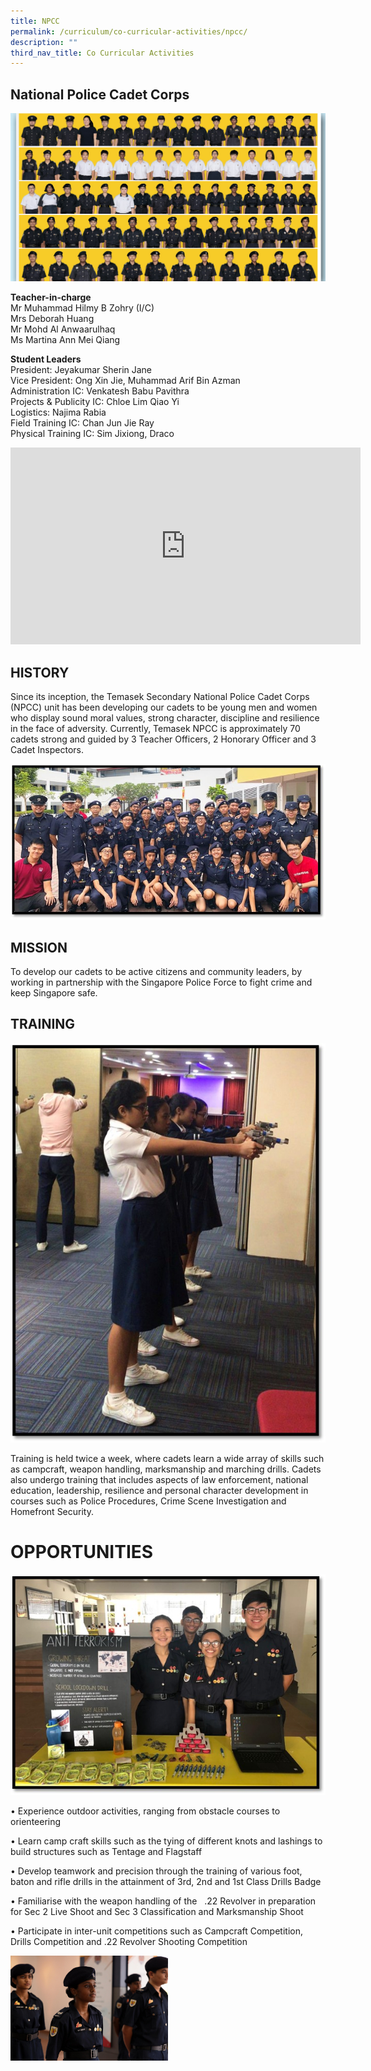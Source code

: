 ```yaml
---
title: NPCC
permalink: /curriculum/co-curricular-activities/npcc/
description: ""
third_nav_title: Co Curricular Activities
---
```

## National Police Cadet Corps

![banner-npcc.jpg](/images/national%20police%20cadet%20corps.jpg)

**Teacher-in-charge**  
Mr Muhammad Hilmy B Zohry (I/C)  
Mrs Deborah Huang  
Mr Mohd Al Anwaarulhaq  
Ms Martina Ann Mei Qiang  
  
**Student Leaders**  
President: Jeyakumar Sherin Jane  
Vice President: Ong Xin Jie, Muhammad Arif Bin Azman  
Administration IC: Venkatesh Babu Pavithra  
Projects &amp; Publicity IC: Chloe Lim Qiao Yi  
Logistics: Najima Rabia  
Field Training IC: Chan Jun Jie Ray  
Physical Training IC: Sim Jixiong, Draco

<iframe width="560" height="315" src="https://www.youtube.com/embed/QEGvXtdqnsI" title="YouTube video player" frameborder="0" allow="accelerometer; autoplay; clipboard-write; encrypted-media; gyroscope; picture-in-picture" allowfullscreen=""></iframe>

## HISTORY

Since its inception, the Temasek Secondary National Police Cadet Corps (NPCC) unit has been developing our cadets to be young men and women who display sound moral values, strong character, discipline and resilience in the face of adversity. Currently, Temasek NPCC is approximately 70 cadets strong and guided by 3 Teacher Officers, 2 Honorary Officer and 3 Cadet Inspectors.

  

![npcc1.jpg](/images/npcc1.jpg)

## MISSION


To develop our cadets to be active citizens and community leaders, by working in partnership with the Singapore Police Force to fight crime and keep Singapore safe.

## TRAINING


![shooting.jpg](/images/shooting.jpg)

  

Training is held twice a week, where cadets learn a wide array of skills such as campcraft, weapon handling, marksmanship and marching drills. Cadets also undergo training that includes aspects of law enforcement, national education, leadership, resilience and personal character development in courses such as Police Procedures, Crime Scene Investigation and Homefront Security.

  

# OPPORTUNITIES


![npcc3.jpg](/images/npcc3.jpg)

  

• Experience outdoor activities, ranging from obstacle courses to orienteering

• Learn camp craft skills such as the tying of different knots and lashings to build structures such as Tentage and Flagstaff

• Develop teamwork and precision through the training of various foot, baton and rifle drills in the attainment of 3rd, 2nd and 1st Class Drills Badge&nbsp;

• Familiarise with the weapon handling of the&nbsp; &nbsp;.22 Revolver in preparation for Sec 2 Live Shoot and Sec 3 Classification and Marksmanship Shoot

• Participate in inter-unit competitions such as Campcraft Competition, Drills Competition and .22 Revolver Shooting Competition

<img style="width:50%" src="/images/cca%20npcc%201.jpg">
